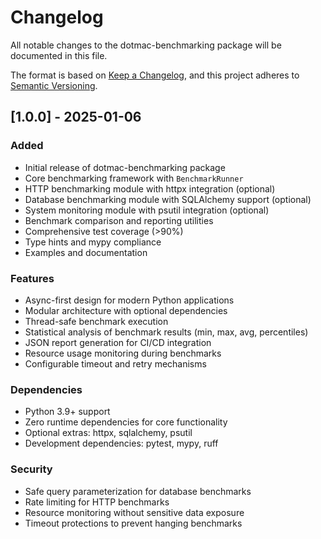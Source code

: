 # Changelog

All notable changes to the dotmac-benchmarking package will be documented in this file.

The format is based on [Keep a Changelog](https://keepachangelog.com/en/1.0.0/),
and this project adheres to [Semantic Versioning](https://semver.org/spec/v2.0.0.html).

## [1.0.0] - 2025-01-06

### Added
- Initial release of dotmac-benchmarking package
- Core benchmarking framework with `BenchmarkRunner`
- HTTP benchmarking module with httpx integration (optional)
- Database benchmarking module with SQLAlchemy support (optional)  
- System monitoring module with psutil integration (optional)
- Benchmark comparison and reporting utilities
- Comprehensive test coverage (>90%)
- Type hints and mypy compliance
- Examples and documentation

### Features
- Async-first design for modern Python applications
- Modular architecture with optional dependencies
- Thread-safe benchmark execution
- Statistical analysis of benchmark results (min, max, avg, percentiles)
- JSON report generation for CI/CD integration
- Resource usage monitoring during benchmarks
- Configurable timeout and retry mechanisms

### Dependencies
- Python 3.9+ support
- Zero runtime dependencies for core functionality
- Optional extras: httpx, sqlalchemy, psutil
- Development dependencies: pytest, mypy, ruff

### Security
- Safe query parameterization for database benchmarks  
- Rate limiting for HTTP benchmarks
- Resource monitoring without sensitive data exposure
- Timeout protections to prevent hanging benchmarks